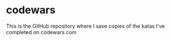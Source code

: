 # codewars
This is the GitHub repository where I save copies of the katas I've completed on codewars.com

